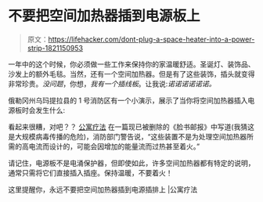 # 不要把空间加热器插到电源板上

> 原文：<https://lifehacker.com/dont-plug-a-space-heater-into-a-power-strip-1821150953>

一年中的这个时候，你必须做一些工作来保持你的家温暖舒适。圣诞灯、装饰品、沙发上的额外毛毯。当然，还有一个空间加热器。但是有了这些装饰，插头就变得非常珍贵。*没问题*，你想，*我有一个插线板*。让我说:*诺诺诺诺诺诺。*



俄勒冈州乌玛提拉县的 1 号消防区有一个小演示，展示了当你将空间加热器插入电源板时会发生什么:

看起来很糟，对吧？？ [公寓疗法](http://www.apartmenttherapy.com/heres-your-reminder-that-you-should-never-plug-a-space-heater-into-a-power-strip-253389) 在一篇现已被删除的《脸书邮报》中写道(我猜这是大规模病毒传播的危险)，消防部门警告说，“这些装置不是为处理空间加热器所需的高电流而设计的，可能会因增加的能量流而过热甚至着火。”

请记住，电源板不是电涌保护器，但即使如此，许多空间加热器都有特定的说明，通常只需将它们直接插入插座。保持温暖，不要着火！

这里提醒你，永远不要把空间加热器插到电源插排上 |公寓疗法